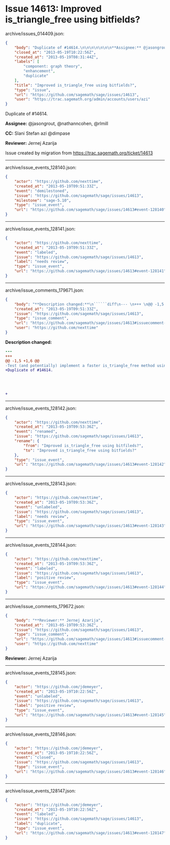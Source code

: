 # Issue 14613: Improved is_triangle_free using bitfields?

archive/issues_014409.json:
```json
{
    "body": "Duplicate of #14614.\n\n\n\n\n\n\n**Assignee:** @jasongrout, @nathanncohen, @rlmill\n\n**CC:**  Slani Stefan azi @dimpase\n\n**Reviewer:** Jernej Azarija\n\nIssue created by migration from https://trac.sagemath.org/ticket/14613\n\n",
    "closed_at": "2013-05-19T10:22:56Z",
    "created_at": "2013-05-19T08:31:44Z",
    "labels": [
        "component: graph theory",
        "enhancement",
        "duplicate"
    ],
    "title": "Improved is_triangle_free using bitfields?",
    "type": "issue",
    "url": "https://github.com/sagemath/sage/issues/14613",
    "user": "https://trac.sagemath.org/admin/accounts/users/azi"
}
```
Duplicate of #14614.






**Assignee:** @jasongrout, @nathanncohen, @rlmill

**CC:**  Slani Stefan azi @dimpase

**Reviewer:** Jernej Azarija

Issue created by migration from https://trac.sagemath.org/ticket/14613





---

archive/issue_events_128140.json:
```json
{
    "actor": "https://github.com/nexttime",
    "created_at": "2013-05-19T09:51:33Z",
    "event": "demilestoned",
    "issue": "https://github.com/sagemath/sage/issues/14613",
    "milestone": "sage-5.10",
    "type": "issue_event",
    "url": "https://github.com/sagemath/sage/issues/14613#event-128140"
}
```



---

archive/issue_events_128141.json:
```json
{
    "actor": "https://github.com/nexttime",
    "created_at": "2013-05-19T09:51:33Z",
    "event": "labeled",
    "issue": "https://github.com/sagemath/sage/issues/14613",
    "label": "needs review",
    "type": "issue_event",
    "url": "https://github.com/sagemath/sage/issues/14613#event-128141"
}
```



---

archive/issue_comments_179671.json:
```json
{
    "body": "**Description changed:**\n``````diff\n--- \n+++ \n@@ -1,5 +1,6 @@\n-Test (and potentially) implement a faster is_triangle_free method using the data structure from #14589\n+Duplicate of #14614.\n \n \n \n \n+\n``````\n",
    "created_at": "2013-05-19T09:51:33Z",
    "issue": "https://github.com/sagemath/sage/issues/14613",
    "type": "issue_comment",
    "url": "https://github.com/sagemath/sage/issues/14613#issuecomment-179671",
    "user": "https://github.com/nexttime"
}
```

**Description changed:**
``````diff
--- 
+++ 
@@ -1,5 +1,6 @@
-Test (and potentially) implement a faster is_triangle_free method using the data structure from #14589
+Duplicate of #14614.
 
 
 
 
+
``````




---

archive/issue_events_128142.json:
```json
{
    "actor": "https://github.com/nexttime",
    "created_at": "2013-05-19T09:53:36Z",
    "event": "renamed",
    "issue": "https://github.com/sagemath/sage/issues/14613",
    "rename": {
        "from": "Improved is_triangle_free using bitfileds?",
        "to": "Improved is_triangle_free using bitfields?"
    },
    "type": "issue_event",
    "url": "https://github.com/sagemath/sage/issues/14613#event-128142"
}
```



---

archive/issue_events_128143.json:
```json
{
    "actor": "https://github.com/nexttime",
    "created_at": "2013-05-19T09:53:36Z",
    "event": "unlabeled",
    "issue": "https://github.com/sagemath/sage/issues/14613",
    "label": "needs review",
    "type": "issue_event",
    "url": "https://github.com/sagemath/sage/issues/14613#event-128143"
}
```



---

archive/issue_events_128144.json:
```json
{
    "actor": "https://github.com/nexttime",
    "created_at": "2013-05-19T09:53:36Z",
    "event": "labeled",
    "issue": "https://github.com/sagemath/sage/issues/14613",
    "label": "positive review",
    "type": "issue_event",
    "url": "https://github.com/sagemath/sage/issues/14613#event-128144"
}
```



---

archive/issue_comments_179672.json:
```json
{
    "body": "**Reviewer:** Jernej Azarija",
    "created_at": "2013-05-19T09:53:36Z",
    "issue": "https://github.com/sagemath/sage/issues/14613",
    "type": "issue_comment",
    "url": "https://github.com/sagemath/sage/issues/14613#issuecomment-179672",
    "user": "https://github.com/nexttime"
}
```

**Reviewer:** Jernej Azarija



---

archive/issue_events_128145.json:
```json
{
    "actor": "https://github.com/jdemeyer",
    "created_at": "2013-05-19T10:22:56Z",
    "event": "unlabeled",
    "issue": "https://github.com/sagemath/sage/issues/14613",
    "label": "positive review",
    "type": "issue_event",
    "url": "https://github.com/sagemath/sage/issues/14613#event-128145"
}
```



---

archive/issue_events_128146.json:
```json
{
    "actor": "https://github.com/jdemeyer",
    "created_at": "2013-05-19T10:22:56Z",
    "event": "closed",
    "issue": "https://github.com/sagemath/sage/issues/14613",
    "type": "issue_event",
    "url": "https://github.com/sagemath/sage/issues/14613#event-128146"
}
```



---

archive/issue_events_128147.json:
```json
{
    "actor": "https://github.com/jdemeyer",
    "created_at": "2013-05-19T10:22:56Z",
    "event": "labeled",
    "issue": "https://github.com/sagemath/sage/issues/14613",
    "label": "duplicate",
    "type": "issue_event",
    "url": "https://github.com/sagemath/sage/issues/14613#event-128147"
}
```
